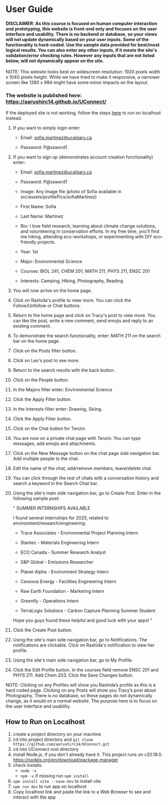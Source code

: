 # User Guide

#### DISCLAIMER:  As this course is focused on human computer interaction and prototyping, this website is front-end only and focuses on the user interface and usability. There is no backend or database, so your views will not update dynamically based on your user inputs. Some of the functionality is hard-coded. Use the sample data provided for best/most logical results. You can also enter any other inputs, if it meets the site's validation/error checking rules. However any inputs that are not listed below, will not dynamically appear on the site.

NOTE: This website looks best on widescreen resolution: 1920 pixels width x 1040 pixels height. While we have tried to make it responsive, a narrower screen like 1280 x 984 might have some minor impacts on the layout.

### The website is published here: https://aarushirc14.github.io/UConnect/
If the deployed site is not working, follow the steps [here](#How-to-Run-on-Localhost) to run on localhost instead.

1.  If you want to simply login enter:

    -   Email: sofia.martinez@ucalgary.ca

    -   Password: P@ssword1

2.  If you want to sign up (demonstrates account creation functionality) enter:

    -   Email: sofia.martinez@ucalgary.ca

    -   Password: P@ssword1

    -   Image: Any image file (photo of Sofia available in src/assets/profilePics/sofiaMartinez)

    -   First Name: Sofia

    -   Last Name: Martinez

    -   Bio: I love field research, learning about climate change solutions, and volunteering in conservation efforts. In my free time, you'll find me hiking, attending eco-workshops, or experimenting with DIY eco-friendly projects.

    -   Year: 1st

    -   Major: Environmental Science

    -   Courses: BIOL 241, CHEM 201, MATH 211, PHYS 211, ENSC 201

    -   Interests: Camping, Hiking, Photography, Reading

3.  You will now arrive on the home page. 

4.  Click on Rashida's profile to view more. You can click the Follow/Unfollow or Chat buttons.

5.  Return to the home page and click on Tracy's post to view more. You can like the post, write a new comment, send emojis and reply to an existing comment.

6.  To demonstrate the search functionality, enter: MATH 211 on the search bar on the home page.

7.  Click on the Posts filter button.

8. Click on Leo's post to see more.

9. Return to the search results with the back button.

10. Click on the People button.

11. In the Majors filter enter: Environmental Science

12. Click the Apply Filter button.

13. In the Interests filter enter: Drawing, Skiing.

14. Click the Apply Filter button.

15. Click on the Chat button for Tenzin

16. You are now on a private chat page with Tenzin. You can type messages, add emojis and attachments.

17. Click on the New Message button on the chat page side navigation bar. Add multiple people to the chat.

18. Edit the name of the chat, add/remove members, leave/delete chat.

19. You can click through the rest of chats with a conversation history and search a keyword in the Search Chat bar.

20. Using the site's main side navigation bar, go to Create Post. Enter in the following sample post:

    " SUMMER INTERNSHIPS AVAILABLE
    
    I found several internships for 2025, related to environment/research/engineering:
    
    -   Trace Associates - Environmental Project Planning Intern
    
    -   Stantec - Materials Engineering Intern
    
    -   ECO Canada - Summer Research Analyst
    
    -   S&P Global - Emissions Researcher
    
    -   Planet Alpha - Environment Strategy Intern
    
    -   Cenovus Energy - Facilities Engineering Intern
    
    -   Raw Earth Foundation - Marketing Intern
    
    -   Greenify - Operations Intern
    
    -   TerraLogix Solutions - Carbon Capture Planning Summer Student
    
    Hope you guys found these helpful and good luck with your apps! "

21.  Click the Create Post button.

22.  Using the site's main side navigation bar, go to Notifications. The notifications are clickable. Click on Rashida's notification to view her profile.

23.  Using the site's main side navigation bar, go to My Profile.
    
25.  Click the Edit Profile button. In the courses field remove ENSC 201 and PHYS 211. Add Chem 203. Click the Save Changes button.

    
NOTE: Clicking on any Profiles will show you Rashida’s profile as this is a hard coded page. Clicking on any Posts will show you Tracy’s post about Photography. There is no database, so these pages do not dynamically change, as it would on a normal website. The purpose here is to focus on the user interface and usability.

## How to Run on Localhost
1. create a project directory on your machine 
2. cd into project directory and ```git clone https://github.com/aarushirc14/UConnect.git```
3. cd into UConnect root directory
4. install Node.js, if you don't already have it. This project runs on v20.18.0. https://nodejs.org/en/download/package-manager
5. check installs:
    - ```node -v```
    - ```npm -v``` if missing run ```npm install```
6. ```npm install vite --save-dev``` to install vite
7. ```npm run dev``` to run app on localhost
8. Copy localhost link and paste the link to a Web Browser to see and interact with the app
